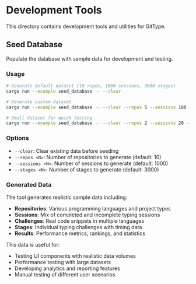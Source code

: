 # Development Tools

This directory contains development tools and utilities for GitType.

## Seed Database

Populate the database with sample data for development and testing.

### Usage

```bash
# Generate default dataset (10 repos, 1000 sessions, 3000 stages)
cargo run --example seed_database -- --clear

# Generate custom dataset
cargo run --example seed_database -- --clear --repos 5 --sessions 100 --stages 500

# Small dataset for quick testing
cargo run --example seed_database -- --clear --repos 2 --sessions 20 --stages 50
```

### Options

- `--clear`: Clear existing data before seeding
- `--repos <N>`: Number of repositories to generate (default: 10)
- `--sessions <N>`: Number of sessions to generate (default: 1000)  
- `--stages <N>`: Number of stages to generate (default: 3000)

### Generated Data

The tool generates realistic sample data including:

- **Repositories**: Various programming languages and project types
- **Sessions**: Mix of completed and incomplete typing sessions
- **Challenges**: Real code snippets in multiple languages
- **Stages**: Individual typing challenges with timing data
- **Results**: Performance metrics, rankings, and statistics

This data is useful for:
- Testing UI components with realistic data volumes
- Performance testing with large datasets
- Developing analytics and reporting features
- Manual testing of different user scenarios